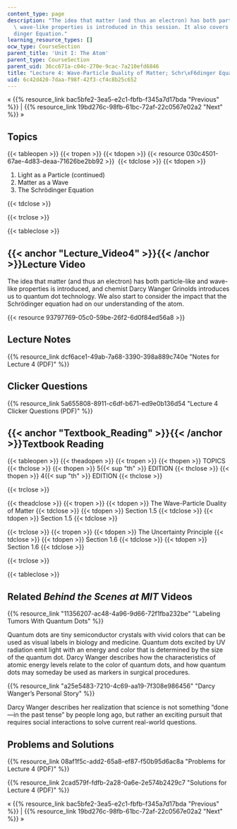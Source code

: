 ```yaml
---
content_type: page
description: "The idea that matter (and thus an electron) has both particle-like and\
  \ wave-like properties is introduced in this session. It also covers the Schr\xF6\
  dinger Equation."
learning_resource_types: []
ocw_type: CourseSection
parent_title: 'Unit I: The Atom'
parent_type: CourseSection
parent_uid: 36cc671a-c04c-270e-9cac-7a210efd6846
title: "Lecture 4: Wave-Particle Duality of Matter; Schr\xF6dinger Equation"
uid: 6c42d420-7daa-f98f-42f3-cf4c8b25c652
---
```


« {{% resource_link bac5bfe2-3ea5-e2c1-fbfb-f345a7d17bda "Previous" %}} | {{% resource_link 19bd276c-98fb-61bc-72af-22c0567e02a2 "Next" %}} »

Topics
------

{{< tableopen >}}
{{< tropen >}}
{{< tdopen >}}
{{< resource 030c4501-67ae-4d83-deaa-71626be2bb92 >}} 
{{< tdclose >}}
{{< tdopen >}}


1.  Light as a Particle (continued)
2.  Matter as a Wave
3.  The Schrödinger Equation


{{< tdclose >}}

{{< trclose >}}

{{< tableclose >}}

{{< anchor "Lecture_Video4" >}}{{< /anchor >}}Lecture Video
-----------------------------------------------------------

The idea that matter (and thus an electron) has both particle-like and wave-like properties is introduced, and chemist Darcy Wanger Grinolds introduces us to quantum dot technology. We also start to consider the impact that the Schrödinger equation had on our understanding of the atom.

{{< resource 93797769-05c0-59be-26f2-6d0f84ed56a8 >}}

Lecture Notes
-------------

{{% resource_link dcf6ace1-49ab-7a68-3390-398a889c740e "Notes for Lecture 4 (PDF)" %}}

Clicker Questions
-----------------

{{% resource_link 5a655808-8911-c6df-b671-ed9e0b136d54 "Lecture 4 Clicker Questions (PDF)" %}}

{{< anchor "Textbook_Reading" >}}{{< /anchor >}}Textbook Reading
----------------------------------------------------------------

{{< tableopen >}}
{{< theadopen >}}
{{< tropen >}}
{{< thopen >}}
TOPICS
{{< thclose >}}
{{< thopen >}}
5{{< sup "th" >}} EDITION
{{< thclose >}}
{{< thopen >}}
4{{< sup "th" >}} EDITION
{{< thclose >}}

{{< trclose >}}

{{< theadclose >}}
{{< tropen >}}
{{< tdopen >}}
The Wave-Particle Duality of Matter
{{< tdclose >}}
{{< tdopen >}}
Section 1.5
{{< tdclose >}}
{{< tdopen >}}
Section 1.5
{{< tdclose >}}

{{< trclose >}}
{{< tropen >}}
{{< tdopen >}}
The Uncertainty Principle
{{< tdclose >}}
{{< tdopen >}}
Section 1.6
{{< tdclose >}}
{{< tdopen >}}
Section 1.6
{{< tdclose >}}

{{< trclose >}}

{{< tableclose >}}

Related _Behind the Scenes at MIT_ Videos
-----------------------------------------

{{% resource_link "11356207-ac48-4a96-9d66-72f1fba232be" "Labeling Tumors With Quantum Dots" %}} 

Quantum dots are tiny semiconductor crystals with vivid colors that can be used as visual labels in biology and medicine. Quantum dots excited by UV radiation emit light with an energy and color that is determined by the size of the quantum dot. Darcy Wanger describes how the characteristics of atomic energy levels relate to the color of quantum dots, and how quantum dots may someday be used as markers in surgical procedures.

{{% resource_link "a25e5483-7210-4c69-aa19-7f308e986456" "Darcy Wanger’s Personal Story" %}} 

Darcy Wanger describes her realization that science is not something “done—in the past tense” by people long ago, but rather an exciting pursuit that requires social interactions to solve current real-world questions.

Problems and Solutions
----------------------

{{% resource_link 08af1f5c-add2-65a8-ef87-f50b95d6ac8a "Problems for Lecture 4 (PDF)" %}}

{{% resource_link 2cad579f-fdfb-2a28-0a6e-2e574b2429c7 "Solutions for Lecture 4 (PDF)" %}}

« {{% resource_link bac5bfe2-3ea5-e2c1-fbfb-f345a7d17bda "Previous" %}} | {{% resource_link 19bd276c-98fb-61bc-72af-22c0567e02a2 "Next" %}} »